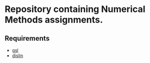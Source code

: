 # Repository containing Numerical Methods assignments.

## Requirements
* [gsl](https://www.gnu.org/software/gsl/)
* [dislin](https://www.mps.mpg.de/dislin)
